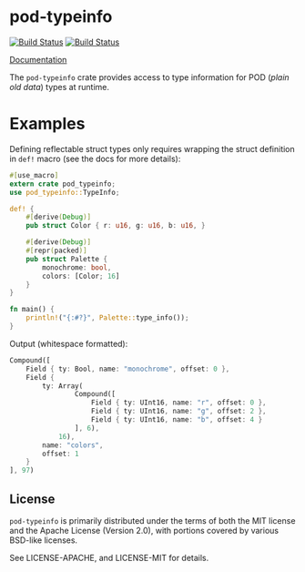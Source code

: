 # pod-typeinfo

[![Build Status](https://travis-ci.org/aldanor/pod-typeinfo.svg?branch=master)](https://travis-ci.org/aldanor/pod-typeinfo)
[![Build Status](https://ci.appveyor.com/api/projects/status/uh34kafh5qs458ue/branch/master?svg=true)](https://ci.appveyor.com/project/aldanor/pod-typeinfo)

[Documentation](http://ivansmirnov.io/pod-typeinfo/pod_typeinfo/index.html)

The `pod-typeinfo` crate provides access to type information for POD (*plain old data*)
types at runtime.

# Examples

Defining reflectable struct types only requires wrapping the struct definition in
`def!` macro (see the docs for more details):

```rust
#[use_macro]
extern crate pod_typeinfo;
use pod_typeinfo::TypeInfo;

def! {
    #[derive(Debug)]
    pub struct Color { r: u16, g: u16, b: u16, }

    #[derive(Debug)]
    #[repr(packed)]
    pub struct Palette {
        monochrome: bool,
        colors: [Color; 16]
    }
}

fn main() {
    println!("{:#?}", Palette::type_info());
}
```

Output (whitespace formatted):

```rust
Compound([
    Field { ty: Bool, name: "monochrome", offset: 0 },
    Field {
        ty: Array(
                Compound([
                    Field { ty: UInt16, name: "r", offset: 0 },
                    Field { ty: UInt16, name: "g", offset: 2 },
                    Field { ty: UInt16, name: "b", offset: 4 }
                ], 6),
            16),
        name: "colors",
        offset: 1
    }
], 97)
```

## License

`pod-typeinfo` is primarily distributed under the terms of both the MIT license and
the Apache License (Version 2.0), with portions covered by various BSD-like
licenses.

See LICENSE-APACHE, and LICENSE-MIT for details.
